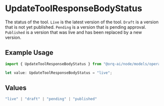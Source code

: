 # UpdateToolResponseBodyStatus

The status of the tool. `Live` is the latest version of the tool. `Draft` is a version that is not yet published. `Pending` is a version that is pending approval. `Published` is a version that was live and has been replaced by a new version.

## Example Usage

```typescript
import { UpdateToolResponseBodyStatus } from "@orq-ai/node/models/operations";

let value: UpdateToolResponseBodyStatus = "live";
```

## Values

```typescript
"live" | "draft" | "pending" | "published"
```